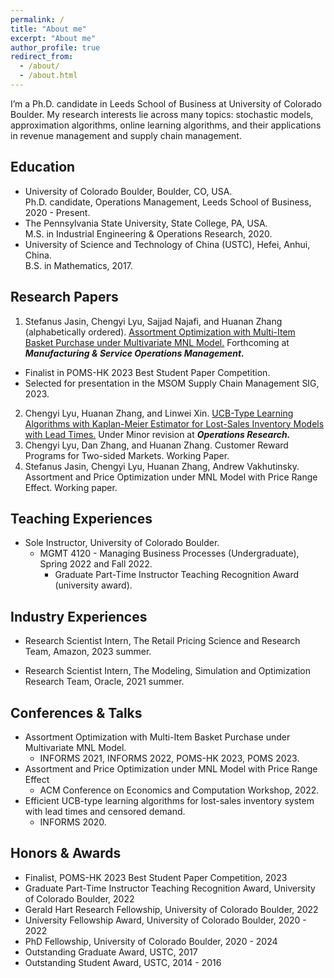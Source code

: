 ```yaml
---
permalink: /
title: "About me"
excerpt: "About me"
author_profile: true
redirect_from:
  - /about/
  - /about.html
---
```


I’m a Ph.D. candidate in Leeds School of Business at University of Colorado Boulder. My research interests lie across many topics: stochastic models, approximation algorithms, online learning algorithms, and their applications in revenue management and supply chain management.

<!-- * I’m honored to be advised by [Prof. Huanan Zhang](http://huananzhang.mystrikingly.com/) and [Prof. Dan Zhang](http://www.danzhang.com/). * -->

Education
------
* University of Colorado Boulder, Boulder, CO, USA.  
Ph.D. candidate, Operations Management, Leeds School of Business, 2020 - Present.
* The Pennsylvania State University, State College, PA, USA.  
M.S. in Industrial Engineering & Operations Research, 2020.
* University of Science and Technology of China (USTC), Hefei, Anhui, China.  
B.S. in Mathematics, 2017.

Research Papers
------
1. Stefanus Jasin, Chengyi Lyu, Sajjad Najafi, and Huanan Zhang (alphabetically ordered). [Assortment Optimization with Multi-Item Basket Purchase under Multivariate MNL Model.](https://pubsonline.informs.org/doi/10.1287/msom.2021.0526) Forthcoming at ***Manufacturing & Service Operations Management.***
  * Finalist in POMS-HK 2023 Best Student Paper Competition.
  * Selected for presentation in the MSOM Supply Chain Management SIG, 2023.
2. Chengyi Lyu, Huanan Zhang, and Linwei Xin. [UCB-Type Learning Algorithms with Kaplan-Meier Estimator for Lost-Sales Inventory Models with Lead Times.](https://papers.ssrn.com/sol3/papers.cfm?abstract_id=3944354) Under Minor revision at ***Operations Research.***
3. Chengyi Lyu, Dan Zhang, and Huanan Zhang. Customer Reward Programs for Two-sided Markets. Working Paper.
4. Stefanus Jasin, Chengyi Lyu, Huanan Zhang, Andrew Vakhutinsky. Assortment and Price Optimization under MNL Model with Price Range Effect. Working paper.

Teaching Experiences
------
* Sole Instructor, University of Colorado Boulder.
    * MGMT 4120 - Managing Business Processes (Undergraduate), Spring 2022 and Fall 2022.
        * Graduate Part-Time Instructor Teaching Recognition Award (university award).
        <!-- *"These awards recognize excellent graduate student teachers for their hard work, creativity, and continued excellence in teaching."* -->

Industry Experiences
------
* Research Scientist Intern, The Retail Pricing Science and Research Team, Amazon, 2023 summer.  

* Research Scientist Intern, The Modeling, Simulation and Optimization Research Team, Oracle, 2021 summer.  

Conferences & Talks
------
* Assortment Optimization with Multi-Item Basket Purchase under Multivariate MNL Model.
    * INFORMS 2021, INFORMS 2022, POMS-HK 2023, POMS 2023.
* Assortment and Price Optimization under MNL Model with Price Range Effect
    * ACM Conference on Economics and Computation Workshop, 2022.
* Efficient UCB-type learning algorithms for lost-sales inventory system with lead times and censored demand.
    * INFORMS 2020.

Honors & Awards
------
* Finalist, POMS-HK 2023 Best Student Paper Competition, 2023
* Graduate Part-Time Instructor Teaching Recognition Award, University of Colorado Boulder, 2022
* Gerald Hart Research Fellowship, University of Colorado Boulder, 2022
* University Fellowship Award, University of Colorado Boulder, 2020 - 2022
* PhD Fellowship, University of Colorado Boulder, 2020 - 2024
* Outstanding Graduate Award, USTC, 2017
* Outstanding Student Award, USTC, 2014 - 2016
